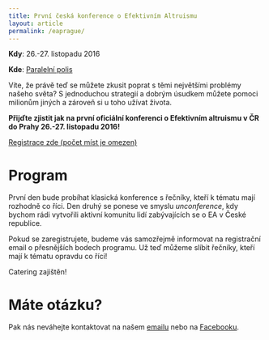 ```yaml
---
title: První česká konference o Efektivním Altruismu
layout: article
permalink: /eaprague/
---
```

**Kdy**: 26.-27. listopadu 2016

**Kde**: [Paralelní polis](https://www.paralelnipolis.cz/)

Víte, že právě teď se můžete zkusit poprat s těmi největšími problémy našeho světa? S jednoduchou strategií a dobrým úsudkem můžete pomoci milionům jiných a zároveň si u toho užívat života. 

**Přijďte zjistit jak na první oficiální konferenci o Efektivním altruismu v ČR do Prahy 26.-27. listopadu 2016!** 

[Registrace zde (počet míst je omezen)](https://www.picatic.com/eaprague)

# Program

První den bude probíhat klasická konference s řečníky, kteří k tématu mají rozhodně co říci. Den druhý se ponese ve smyslu *unconference*, kdy bychom rádi vytvořili aktivní komunitu lidí zabývajících se o EA v České republice.

Pokud se zaregistrujete, budeme vás samozřejmě informovat na registrační email o přesnějších bodech programu. Už teď můžeme slíbit řečníky, kteří mají k tématu opravdu co říci!

Catering zajištěn!

# Máte otázku?

Pak nás neváhejte kontaktovat na našem [emailu](mailto:efektivnialtruismus@gmail.com) nebo na [Facebooku](https://www.facebook.com/groups/efektivnialtruismuscz/505083673035289/).

